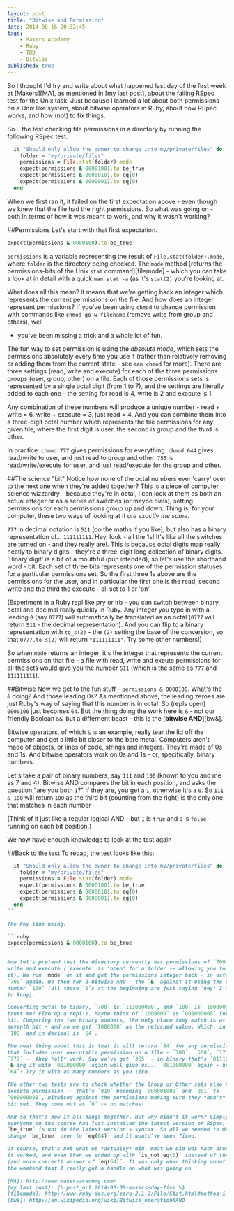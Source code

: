 ```yaml
---
layout: post
title: "Bitwise and Permission"
date: 2014-08-16 20:32:45
tags:
    - Makers Academy
    - Ruby
    - TDD
    - Bitwise
published: true
---
```


So I thought I'd try and write about what happened last day of the first week at
[Makers][MA], as mentioned in [my last post], about the failing RSpec test for
the Unix task. Just because I learned a lot about both permissions on a Unix
like system, about bitwise operators in Ruby, about how RSpec works, and how
(not) to fix things.

So... the test checking file permissions in a directory by running the following
RSpec test.

```ruby
  it "Should only allow the owner to change into my/private/files" do
    folder = "my/private/files"
    permissions = File.stat(folder).mode
    expect(permissions & 0000100).to be_true
    expect(permissions & 0000010).to eq(0)
    expect(permissions & 0000001).to eq(0)
  end
```

When we first ran it, it failed on the first expectation above - even though we
knew that the file had the right permissions. So what was going on - both in
terms of how it was meant to work, and why it wasn't working?

##Permissions
Let's start with that first expectation.

```ruby
expect(permissions & 0000100).to be_true
```

`permissions` is a variable representing the result of `File.stat(folder).mode`,
where `folder` is the directory being checked. The `mode` method [returns the
permissions-bits of the Unix `stat` command][filemode] - which you can take
a look at in detail with a quick `man stat -a` (as it's `stat(2)` you're looking
at.

What does all this mean? It means that we're getting back an integer which
represents the current permissions on the file. And how does an integer
represent permissions? If you've been using `chmod` to change permission with
commands like `chmod go-w filename` (remove write from group and others), well
- you've been missing a trick and a whole lot of fun.

The fun way to set permission is using the *absolute mode*, which sets the
permissions absolutely every time you use it (rather than relatively removing or
adding them from the current state - see `man chmod` for more). There are three
settings (read, write and execute) for each of the three permissions groups
(user, group, other) on a file. Each of those permissions sets is represented
by a single octal digit (from 1 to 7), and the settings are literally added to
each one - the setting for read is 4, write is 2 and execute is 1.

Any combination of these numbers will produce a unique number - read + write
= 6, write + execute = 3, just read = 4. And you can combine them into
a three-digit octal number which represents the file permissions for any given
file, where the first digit is user, the second is group and the third is other.

In practice: `chmod 777` gives permissions for everything. `chmod 644` gives
read/write to user, and just read to group and other. `755` is
read/write/execute for user, and just read/execute for the group and other.

##The science "bit"
Notice how none of the octal numbers ever 'carry' over to the next one when
they're added together? This is a piece of computer science wizzardry - because
they're in octal, I can look at them as both an actual integer or as a series of
switches (or maybe dials), setting permissions for each permissions group up and
down. Thing is, for your computer, these two ways of looking at it *are exactly
the same*.

`777` in decimal notation is `511` (do the maths if you like), but also has
a binary representation of... `111111111`. Hey, look - all the 1s! It's like all
the switches are turned on - and they really are!. This is because octal digits
map really neatly to binary digits - they're a three-digit long collection of
binary digits. 'Binary digit' is a bit of a mouthful (pun intended), so let's
use the shorthand word - bit. Each set of three bits represents one of the
permission statuses for a particular permissions set. So the first three 1s
above are the permissions for the user, and in particular the first one is the
read, second write and the third the execute - all set to 1 or 'on'.

(Experiment in a Ruby repl like pry or irb - you can switch between binary,
octal and decimal really quickly in Ruby. Any integer you type in with a leading
`0` (say `0777`) will automatically be translated as an octal (`0777` will
return `511` - the decimal representation). And you can flip to a binary
representation with `to_s(2)` - the `(2)` setting the base of the conversion, so
that `0777.to_s(2)` will return `"111111111"`. Try some other numbers!)

So when `mode` returns an integer, it's the integer that represents the current
permissions on that file - a file with read, write and exeute permissions for
all the sets would give you the number `511` (which is the same as `777` and
`111111111`).

##Bitwise
Now we get to the fun stuff - `permissions & 0000100`. What's the `&` doing? And
those leading 0s? As mentioned above, the leading zeroes are just Ruby's way of
saying that this number is in octal. So (repls open) `0000100` just becomes
`64`. But the thing doing the work here is `&` - not our friendly Boolean `&&`,
but a differnent beast - this is the [**bitwise AND**][bw&].

Bitwise operators, of which `&` is an example, really tear the lid off the
computer and get a little bit closer to the bare metal. Computers aren't made of
objects, or lines of code, strings and integers. They're made of 0s and 1s. And
bitwise operators work on 0s and 1s - or, specifically, binary numbers.

Let's take a pair of binary numbers, say `111` and `100` (known to you and me as
7 and 4). Bitwise AND compares the bit in each position, and asks the question
"are you both `1`?" If they are, you get a `1`, otherwise it's a `0`. So `111
& 100` will return `100` as the third bit (counting from the right) is the only
one that matches in each number

(Think of it just like a regular logical AND - but `1` is `true` and `0` is
`false` - running on each bit position.)

We now have enough knowledge to look at the test again

##Back to the test
To recap, the test looks like this:

````ruby
  it "Should only allow the owner to change into my/private/files" do
    folder = "my/private/files"
    permissions = File.stat(folder).mode
    expect(permissions & 0000100).to be_true
    expect(permissions & 0000010).to eq(0)
    expect(permissions & 0000001).to eq(0)
  end
```

The key line being:

```ruby
expect(permissions & 0000100).to be_true
```

Now let's pretend that the directory currently has permissions of `700` - read,
write and execute ('execute' is 'open' for a folder -- allowing you to `cd` into
it). We run `mode` on it and get the permissions integer back - in octal, that's
`700` again. We then run a bitwise AND - the `&` against it using the octal
number `100` (all those `0`s at the beginning are just saying 'hey! I'm octal!'
to Ruby).

Converting octal to binary, `700` is `111000000`, and `100` is `1000000` (Don't
trust me? Fire up a repl!). Maybe think of `1000000` as `001000000` for the next
bit. Comparing the two binary numbers, the only place they match is at the
seventh bit - and so we get `1000000` as the returned value. Which, in octal is
`100` and in decimal is `64`.

The neat thing about this is that it will return `64` for any permission set
that includes user executable permission on a file - `700`, `500`, `177`, `355`,
`777` -- they *all* work. Say we've got `355` - in binary that's `011101101`.
`&`ing it with `001000000` again will give us... `001000000` again - hey, it's
`64`! Try it with as many numbers as you like.

The other two tests are to check whether the Group or Other sets also have
execute permission -- that's `010` becoming `000001000` and `001` to
`000000001`, bitwised against the permissions making sure they *don't* have that
bit set. They come out as `0` -- no matches!

And so that's how it all hangs together. But why didn't it work? Simply put
everyone on the course had just installed the latest version of RSpec, and
`be_true` is not in the latest version's syntax. So all we needed to do was
change `be_true` over to `eq(64)` and it would've been fixed.

Of course, that's not what we *actually* did. What we did was hack around until
it worked, and even then we ended up with `is_not eq(0)` instead of the neater
(and more correct) answer of `eq(64)`. It was only when thinking about it over
the weekend that I really got a handle on what was going on

[MA]: http://www.makersacademy.com/
[my last post]: {% post_url 2014-08-09-makers-day-five %}
[filemode]: http://www.ruby-doc.org/core-2.1.2/File/Stat.html#method-i-mode
[bw&]: http://en.wikipedia.org/wiki/Bitwise_operation#AND
